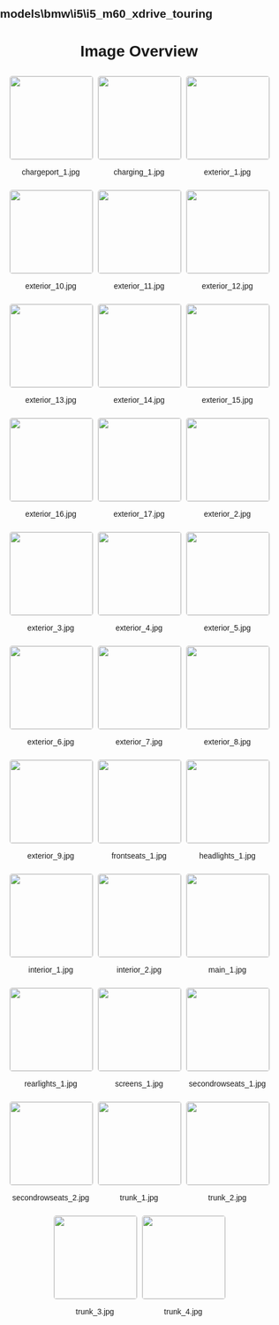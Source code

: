 ## models\bmw\i5\i5_m60_xdrive_touring
<style>
    body {
        font-family: Arial, sans-serif;
        margin: 0;
        padding: 0;
    }
    .image-gallery {
        display: flex;
        flex-wrap: wrap;
        gap: 10px;
        justify-content: center;
        padding: 10px;
    }
    .image-gallery img {
        width: 150px;
        height: auto;
        border: 1px solid #ddd;
        border-radius: 5px;
    }
    .image-gallery div {
        flex: 1 1 calc(33.333% - 20px); /* Three images per row on large screens */
        max-width: 150px;
        text-align: center;
    }
    @media (max-width: 768px) {
        .image-gallery div {
            flex: 1 1 calc(50% - 20px); /* Two images per row on medium screens */
        }
    }
    @media (max-width: 480px) {
        .image-gallery div {
            flex: 1 1 100%; /* One image per row on small screens */
        }
    }
</style>
<h1 style ="text-align: center;"> Image Overview </h1> <div class="image-gallery">
<div>
<img src="https://media.evkx.net/multimedia/models/bmw/i5/i5_m60_xdrive_touring/chargeport_1_st.jpg">
<p>chargeport_1.jpg</p>
</div>
<div>
<img src="https://media.evkx.net/multimedia/models/bmw/i5/i5_m60_xdrive_touring/charging_1_st.jpg">
<p>charging_1.jpg</p>
</div>
<div>
<img src="https://media.evkx.net/multimedia/models/bmw/i5/i5_m60_xdrive_touring/exterior_1_st.jpg">
<p>exterior_1.jpg</p>
</div>
<div>
<img src="https://media.evkx.net/multimedia/models/bmw/i5/i5_m60_xdrive_touring/exterior_10_st.jpg">
<p>exterior_10.jpg</p>
</div>
<div>
<img src="https://media.evkx.net/multimedia/models/bmw/i5/i5_m60_xdrive_touring/exterior_11_st.jpg">
<p>exterior_11.jpg</p>
</div>
<div>
<img src="https://media.evkx.net/multimedia/models/bmw/i5/i5_m60_xdrive_touring/exterior_12_st.jpg">
<p>exterior_12.jpg</p>
</div>
<div>
<img src="https://media.evkx.net/multimedia/models/bmw/i5/i5_m60_xdrive_touring/exterior_13_st.jpg">
<p>exterior_13.jpg</p>
</div>
<div>
<img src="https://media.evkx.net/multimedia/models/bmw/i5/i5_m60_xdrive_touring/exterior_14_st.jpg">
<p>exterior_14.jpg</p>
</div>
<div>
<img src="https://media.evkx.net/multimedia/models/bmw/i5/i5_m60_xdrive_touring/exterior_15_st.jpg">
<p>exterior_15.jpg</p>
</div>
<div>
<img src="https://media.evkx.net/multimedia/models/bmw/i5/i5_m60_xdrive_touring/exterior_16_st.jpg">
<p>exterior_16.jpg</p>
</div>
<div>
<img src="https://media.evkx.net/multimedia/models/bmw/i5/i5_m60_xdrive_touring/exterior_17_st.jpg">
<p>exterior_17.jpg</p>
</div>
<div>
<img src="https://media.evkx.net/multimedia/models/bmw/i5/i5_m60_xdrive_touring/exterior_2_st.jpg">
<p>exterior_2.jpg</p>
</div>
<div>
<img src="https://media.evkx.net/multimedia/models/bmw/i5/i5_m60_xdrive_touring/exterior_3_st.jpg">
<p>exterior_3.jpg</p>
</div>
<div>
<img src="https://media.evkx.net/multimedia/models/bmw/i5/i5_m60_xdrive_touring/exterior_4_st.jpg">
<p>exterior_4.jpg</p>
</div>
<div>
<img src="https://media.evkx.net/multimedia/models/bmw/i5/i5_m60_xdrive_touring/exterior_5_st.jpg">
<p>exterior_5.jpg</p>
</div>
<div>
<img src="https://media.evkx.net/multimedia/models/bmw/i5/i5_m60_xdrive_touring/exterior_6_st.jpg">
<p>exterior_6.jpg</p>
</div>
<div>
<img src="https://media.evkx.net/multimedia/models/bmw/i5/i5_m60_xdrive_touring/exterior_7_st.jpg">
<p>exterior_7.jpg</p>
</div>
<div>
<img src="https://media.evkx.net/multimedia/models/bmw/i5/i5_m60_xdrive_touring/exterior_8_st.jpg">
<p>exterior_8.jpg</p>
</div>
<div>
<img src="https://media.evkx.net/multimedia/models/bmw/i5/i5_m60_xdrive_touring/exterior_9_st.jpg">
<p>exterior_9.jpg</p>
</div>
<div>
<img src="https://media.evkx.net/multimedia/models/bmw/i5/i5_m60_xdrive_touring/frontseats_1_st.jpg">
<p>frontseats_1.jpg</p>
</div>
<div>
<img src="https://media.evkx.net/multimedia/models/bmw/i5/i5_m60_xdrive_touring/headlights_1_st.jpg">
<p>headlights_1.jpg</p>
</div>
<div>
<img src="https://media.evkx.net/multimedia/models/bmw/i5/i5_m60_xdrive_touring/interior_1_st.jpg">
<p>interior_1.jpg</p>
</div>
<div>
<img src="https://media.evkx.net/multimedia/models/bmw/i5/i5_m60_xdrive_touring/interior_2_st.jpg">
<p>interior_2.jpg</p>
</div>
<div>
<img src="https://media.evkx.net/multimedia/models/bmw/i5/i5_m60_xdrive_touring/main_1_st.jpg">
<p>main_1.jpg</p>
</div>
<div>
<img src="https://media.evkx.net/multimedia/models/bmw/i5/i5_m60_xdrive_touring/rearlights_1_st.jpg">
<p>rearlights_1.jpg</p>
</div>
<div>
<img src="https://media.evkx.net/multimedia/models/bmw/i5/i5_m60_xdrive_touring/screens_1_st.jpg">
<p>screens_1.jpg</p>
</div>
<div>
<img src="https://media.evkx.net/multimedia/models/bmw/i5/i5_m60_xdrive_touring/secondrowseats_1_st.jpg">
<p>secondrowseats_1.jpg</p>
</div>
<div>
<img src="https://media.evkx.net/multimedia/models/bmw/i5/i5_m60_xdrive_touring/secondrowseats_2_st.jpg">
<p>secondrowseats_2.jpg</p>
</div>
<div>
<img src="https://media.evkx.net/multimedia/models/bmw/i5/i5_m60_xdrive_touring/trunk_1_st.jpg">
<p>trunk_1.jpg</p>
</div>
<div>
<img src="https://media.evkx.net/multimedia/models/bmw/i5/i5_m60_xdrive_touring/trunk_2_st.jpg">
<p>trunk_2.jpg</p>
</div>
<div>
<img src="https://media.evkx.net/multimedia/models/bmw/i5/i5_m60_xdrive_touring/trunk_3_st.jpg">
<p>trunk_3.jpg</p>
</div>
<div>
<img src="https://media.evkx.net/multimedia/models/bmw/i5/i5_m60_xdrive_touring/trunk_4_st.jpg">
<p>trunk_4.jpg</p>
</div>
</div>
